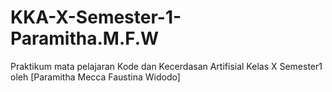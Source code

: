 # KKA-X-Semester-1-Paramitha.M.F.W
Praktikum mata pelajaran Kode dan Kecerdasan Artifisial Kelas X Semester1 oleh [Paramitha Mecca Faustina Widodo]
